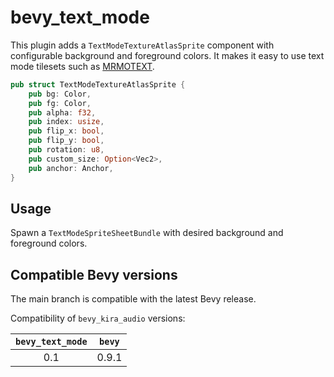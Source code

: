 # bevy_text_mode

This plugin adds a `TextModeTextureAtlasSprite` component with configurable background and foreground colors.
It makes it easy to use text mode tilesets such as [MRMOTEXT](https://mrmotarius.itch.io/mrmotext).

```rust
pub struct TextModeTextureAtlasSprite {
    pub bg: Color,
    pub fg: Color,
    pub alpha: f32,
    pub index: usize,
    pub flip_x: bool,
    pub flip_y: bool,
    pub rotation: u8,
    pub custom_size: Option<Vec2>,
    pub anchor: Anchor,
}
```

## Usage

Spawn a `TextModeSpriteSheetBundle` with desired background and foreground colors.

## Compatible Bevy versions

The main branch is compatible with the latest Bevy release.

Compatibility of `bevy_kira_audio` versions:

| `bevy_text_mode` | `bevy` |
|:----------------:|:------:|
|       0.1        | 0.9.1  |
